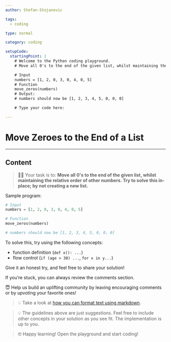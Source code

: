 ```yaml
---
author: Stefan-Stojanovic

tags:
  - coding

type: normal

category: coding

setupCode:
  startingPoint: |
    # Welcome to the Python coding playground.
    # Move all 0's to the end of the given list, whilst maintaining the relative order of other numbers. Try to solve this in-place; by not creating a new list.

    # Input
    numbers = [1, 2, 0, 3, 0, 4, 0, 5]
    # Function
    move_zeros(numbers)
    # Output:
    # numbers should now be [1, 2, 3, 4, 5, 0, 0, 0]

    # Type your code here:

---
```


# Move Zeroes to the End of a List

---

## Content

> 👩‍💻 Your task is to: **Move all 0's to the end of the given list, whilst maintaining the relative order of other numbers. Try to solve this in-place; by not creating a new list.**

Sample program:
```python
# Input
numbers = [1, 2, 0, 3, 0, 4, 0, 5]

# Function
move_zeros(numbers)

# numbers should now be [1, 2, 3, 4, 5, 0, 0, 0]
```

To solve this, try using the following concepts:
- function definition (`def x(): ...`)
- flow control (`if (age > 30) ...`, `for x in y...`)

Give it an honest try, and feel free to share your solution!

If you’re stuck, you can always review the comments section.

😇 Help us build an uplifting community by leaving encouraging comments or by upvoting your favorite ones!

> 💡 Take a look at [how you can format text using markdown](https://www.enki.com/glossary/general/markdown-formatting).

> 💡 The guidelines above are just suggestions. Feel free to include other concepts in your solution as you see fit. The implementation is up to you.

> 🤓 Happy learning! Open the playground and start coding!

